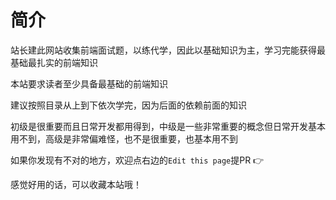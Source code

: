 # 简介
 
站长建此网站收集前端面试题，以练代学，因此以基础知识为主，学习完能获得最基础最扎实的前端知识

本站要求读者至少具备最基础的前端知识

建议按照目录从上到下依次学完，因为后面的依赖前面的知识

初级是很重要而且日常开发都用得到，中级是一些非常重要的概念但日常开发基本用不到，高级是非常偏难怪，也不是很重要，也基本用不到

如果你发现有不对的地方，欢迎点右边的`Edit this page`提PR 👉

感觉好用的话，可以收藏本站哦！
